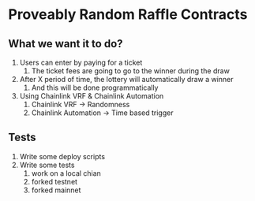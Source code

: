 # Proveably Random Raffle Contracts

## What we want it to do?
1. Users can enter by paying for a ticket
   1. The ticket fees are going to go to the winner during the draw
2. After X period of time, the lottery will automatically draw a winner
   1.  And this will be done programmatically
3. Using Chainlink VRF & Chainlink Automation
   1. Chainlink VRF -> Randomness
   2. Chainlink Automation -> Time based trigger

## Tests
1. Write some deploy scripts
2. Write some tests
   1. work on a local chian
   2. forked testnet
   3. forked mainnet